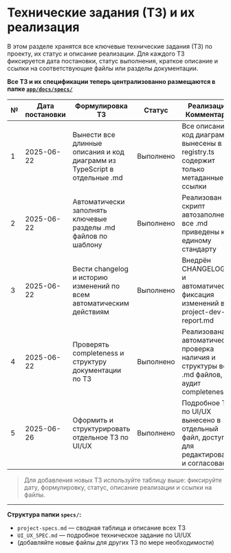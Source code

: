 # Технические задания (ТЗ) и их реализация

В этом разделе хранятся все ключевые технические задания (ТЗ) по проекту, их статус и описание реализации. Для каждого ТЗ фиксируется дата постановки, статус выполнения, краткое описание и ссылки на соответствующие файлы или разделы документации.

**Все ТЗ и их спецификации теперь централизованно размещаются в папке [`app/docs/specs/`](./)**

| №  | Дата постановки | Формулировка ТЗ                                                                 | Статус      | Реализация/Комментарий                                                                                 | Ссылки/файлы                      |
|----|-----------------|-------------------------------------------------------------------------------|-------------|--------------------------------------------------------------------------------------------------------|------------------------------------|
| 1  | 2025-06-22      | Вынести все длинные описания и код диаграмм из TypeScript в отдельные .md     | Выполнено   | Все описания и код диаграмм вынесены в .md, registry.ts содержит только метаданные и ссылки           | registry.ts, diagrams/*/*.md       |
| 2  | 2025-06-22      | Автоматически заполнять ключевые разделы .md файлов по шаблону                | Выполнено   | Реализован скрипт автозаполнения, все .md приведены к единому стандарту                               | scripts/..., diagrams/*/*.md       |
| 3  | 2025-06-22      | Вести changelog и историю изменений по всем автоматическим действиям           | Выполнено   | Внедрён CHANGELOG.md и автоматическая фиксация изменений в project-dev-report.md                      | CHANGELOG.md, project-dev-report.md|
| 4  | 2025-06-22      | Проверять completeness и структуру документации по ТЗ                         | Выполнено   | Реализована автоматическая проверка наличия и структуры всех .md файлов, аудит completeness            | scripts/..., ALL_DIAGRAMS.md       |
| 5  | 2025-06-26      | Оформить и структурировать отдельное ТЗ по UI/UX                              | Выполнено   | Подробное ТЗ по UI/UX вынесено в отдельный файл, доступен для редактирования и согласования           | specs/UI_UX_SPEC.md                |

> Для добавления новых ТЗ используйте таблицу выше: фиксируйте дату, формулировку, статус, описание реализации и ссылки на файлы. 

---

**Структура папки `specs/`:**
- `project-specs.md` — сводная таблица и описание всех ТЗ
- `UI_UX_SPEC.md` — подробное техническое задание по UI/UX
- (добавляйте новые файлы для других ТЗ по мере необходимости) 
